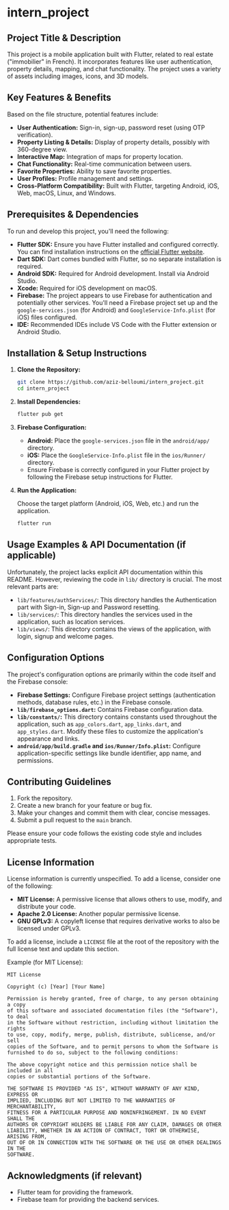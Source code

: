 # intern_project

## Project Title & Description

This project is a mobile application built with Flutter, related to real estate ("immobilier" in French). It incorporates features like user authentication, property details, mapping, and chat functionality. The project uses a variety of assets including images, icons, and 3D models.

## Key Features & Benefits

Based on the file structure, potential features include:

*   **User Authentication:** Sign-in, sign-up, password reset (using OTP verification).
*   **Property Listing & Details:** Display of property details, possibly with 360-degree view.
*   **Interactive Map:** Integration of maps for property location.
*   **Chat Functionality:** Real-time communication between users.
*   **Favorite Properties:** Ability to save favorite properties.
*   **User Profiles:** Profile management and settings.
*   **Cross-Platform Compatibility:** Built with Flutter, targeting Android, iOS, Web, macOS, Linux, and Windows.

## Prerequisites & Dependencies

To run and develop this project, you'll need the following:

*   **Flutter SDK:**  Ensure you have Flutter installed and configured correctly. You can find installation instructions on the [official Flutter website](https://flutter.dev/docs/get-started/install).
*   **Dart SDK:** Dart comes bundled with Flutter, so no separate installation is required.
*   **Android SDK:**  Required for Android development.  Install via Android Studio.
*   **Xcode:**  Required for iOS development on macOS.
*   **Firebase:**  The project appears to use Firebase for authentication and potentially other services.  You'll need a Firebase project set up and the `google-services.json` (for Android) and `GoogleService-Info.plist` (for iOS) files configured.
*   **IDE:** Recommended IDEs include VS Code with the Flutter extension or Android Studio.

## Installation & Setup Instructions

1.  **Clone the Repository:**

    ```bash
    git clone https://github.com/aziz-belloumi/intern_project.git
    cd intern_project
    ```

2.  **Install Dependencies:**

    ```bash
    flutter pub get
    ```

3.  **Firebase Configuration:**

    *   **Android:** Place the `google-services.json` file in the `android/app/` directory.
    *   **iOS:** Place the `GoogleService-Info.plist` file in the `ios/Runner/` directory.
    *   Ensure Firebase is correctly configured in your Flutter project by following the Firebase setup instructions for Flutter.

4.  **Run the Application:**

    Choose the target platform (Android, iOS, Web, etc.) and run the application.

    ```bash
    flutter run
    ```

## Usage Examples & API Documentation (if applicable)

Unfortunately, the project lacks explicit API documentation within this README. However, reviewing the code in `lib/` directory is crucial. The most relevant parts are:

*   `lib/features/authServices/`: This directory handles the Authentication part with Sign-in, Sign-up and Password resetting.
*   `lib/services/`: This directory handles the services used in the application, such as location services.
*   `lib/views/`: This directory contains the views of the application, with login, signup and welcome pages.

## Configuration Options

The project's configuration options are primarily within the code itself and the Firebase console:

*   **Firebase Settings:** Configure Firebase project settings (authentication methods, database rules, etc.) in the Firebase console.
*   **`lib/firebase_options.dart`:** Contains Firebase configuration data.
*   **`lib/constants/`:**  This directory contains constants used throughout the application, such as `app_colors.dart`, `app_links.dart`, and `app_styles.dart`. Modify these files to customize the application's appearance and links.
*   **`android/app/build.gradle` and `ios/Runner/Info.plist`:** Configure application-specific settings like bundle identifier, app name, and permissions.

## Contributing Guidelines

1.  Fork the repository.
2.  Create a new branch for your feature or bug fix.
3.  Make your changes and commit them with clear, concise messages.
4.  Submit a pull request to the `main` branch.

Please ensure your code follows the existing code style and includes appropriate tests.

## License Information

License information is currently unspecified. To add a license, consider one of the following:

*   **MIT License:** A permissive license that allows others to use, modify, and distribute your code.
*   **Apache 2.0 License:** Another popular permissive license.
*   **GNU GPLv3:** A copyleft license that requires derivative works to also be licensed under GPLv3.

To add a license, include a `LICENSE` file at the root of the repository with the full license text and update this section.

Example (for MIT License):

```
MIT License

Copyright (c) [Year] [Your Name]

Permission is hereby granted, free of charge, to any person obtaining a copy
of this software and associated documentation files (the "Software"), to deal
in the Software without restriction, including without limitation the rights
to use, copy, modify, merge, publish, distribute, sublicense, and/or sell
copies of the Software, and to permit persons to whom the Software is
furnished to do so, subject to the following conditions:

The above copyright notice and this permission notice shall be included in all
copies or substantial portions of the Software.

THE SOFTWARE IS PROVIDED "AS IS", WITHOUT WARRANTY OF ANY KIND, EXPRESS OR
IMPLIED, INCLUDING BUT NOT LIMITED TO THE WARRANTIES OF MERCHANTABILITY,
FITNESS FOR A PARTICULAR PURPOSE AND NONINFRINGEMENT. IN NO EVENT SHALL THE
AUTHORS OR COPYRIGHT HOLDERS BE LIABLE FOR ANY CLAIM, DAMAGES OR OTHER
LIABILITY, WHETHER IN AN ACTION OF CONTRACT, TORT OR OTHERWISE, ARISING FROM,
OUT OF OR IN CONNECTION WITH THE SOFTWARE OR THE USE OR OTHER DEALINGS IN THE
SOFTWARE.
```

## Acknowledgments (if relevant)

*   Flutter team for providing the framework.
*   Firebase team for providing the backend services.
